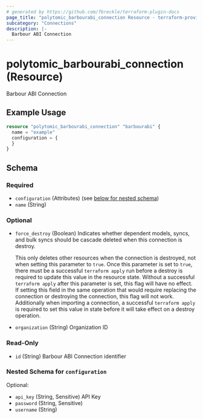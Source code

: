 ```yaml
---
# generated by https://github.com/fbreckle/terraform-plugin-docs
page_title: "polytomic_barbourabi_connection Resource - terraform-provider-polytomic"
subcategory: "Connections"
description: |-
  Barbour ABI Connection
---
```


# polytomic_barbourabi_connection (Resource)

Barbour ABI Connection

## Example Usage

```terraform
resource "polytomic_barbourabi_connection" "barbourabi" {
  name = "example"
  configuration = {
  }
}
```

<!-- schema generated by tfplugindocs -->
## Schema

### Required

- `configuration` (Attributes) (see [below for nested schema](#nestedatt--configuration))
- `name` (String)

### Optional

- `force_destroy` (Boolean) Indicates whether dependent models, syncs, and bulk syncs should be cascade
deleted when this connection is destroy.

  This only deletes other resources when the connection is destroyed, not when
setting this parameter to `true`. Once this parameter is set to `true`, there
must be a successful `terraform apply` run before a destroy is required to
update this value in the resource state. Without a successful `terraform apply`
after this parameter is set, this flag will have no effect. If setting this
field in the same operation that would require replacing the connection or
destroying the connection, this flag will not work. Additionally when importing
a connection, a successful `terraform apply` is required to set this value in
state before it will take effect on a destroy operation.
- `organization` (String) Organization ID

### Read-Only

- `id` (String) Barbour ABI Connection identifier

<a id="nestedatt--configuration"></a>
### Nested Schema for `configuration`

Optional:

- `api_key` (String, Sensitive) API Key
- `password` (String, Sensitive)
- `username` (String)


